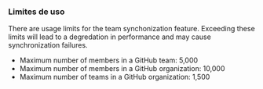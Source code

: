 ### Limites de uso

There are usage limits for the team synchonization feature.  Exceeding these limits will lead to a degredation in performance and may cause synchronization failures.

- Maximum number of members in a GitHub team: 5,000
- Maximum number of members in a GitHub organization: 10,000
- Maximum number of teams in a GitHub organization: 1,500

